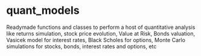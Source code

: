 # quant_models
Readymade functions and classes to perform a host of quantitative analysis like returns simulation, stock price evolution, Value at Risk, Bonds valuation, Vasicek model for interest rates, Black Scholes for options, Monte Carlo simulations for stocks, bonds, interest rates and options, etc
